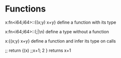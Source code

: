 
# Functions
x:fn<i64;i64<i64>>::{(x;y) x+y} define a function with its type

x:fn<i64;i64<i64>>::(;|\n) define a type without a function

x:{(x;y) x+y} define a function and infer its type on calls

;; return {(x) ;;x+1; 2 } returns x+1
